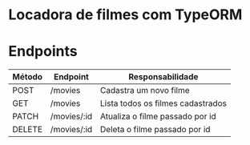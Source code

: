 # Locadora de filmes com TypeORM

# Endpoints

| Método | Endpoint    | Responsabilidade                  |
| ------ | ----------- | --------------------------------- |
| POST   | /movies     | Cadastra um novo filme            |
| GET    | /movies     | Lista todos os filmes cadastrados |
| PATCH  | /movies/:id | Atualiza o filme passado por id   |
| DELETE | /movies/:id | Deleta o filme passado por id     |
